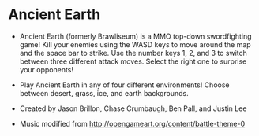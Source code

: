 # Ancient Earth

* Ancient Earth (formerly Brawliseum) is a MMO top-down swordfighting game! Kill your enemies using the WASD keys to move around the map and the space bar to strike. Use the number keys 1, 2, and 3 to switch between three different attack moves. Select the right one to surprise your opponents!

* Play Ancient Earth in any of four different environments! Choose between desert, grass, ice, and earth backgrounds.

* Created by Jason Brillon, Chase Crumbaugh, Ben Pall, and Justin Lee

* Music modified from http://opengameart.org/content/battle-theme-0
